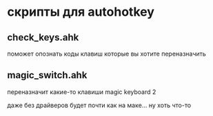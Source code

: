 # скрипты для autohotkey

## check_keys.ahk

поможет опознать коды клавиш которые вы хотите переназначить

## magic_switch.ahk

переназначит какие-то клавиши magic keyboard 2

даже без драйверов будет почти как на маке... ну хоть что-то
